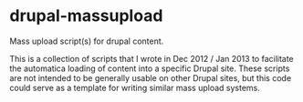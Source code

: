 drupal-massupload
=================

Mass upload script(s) for drupal content.

This is a collection of scripts that I wrote in Dec 2012 / Jan 2013 to facilitate the automatica loading
of content into a specific Drupal site.  These scripts are not intended to be generally usable on other
Drupal sites, but this code could serve as a template for writing similar mass upload systems.
